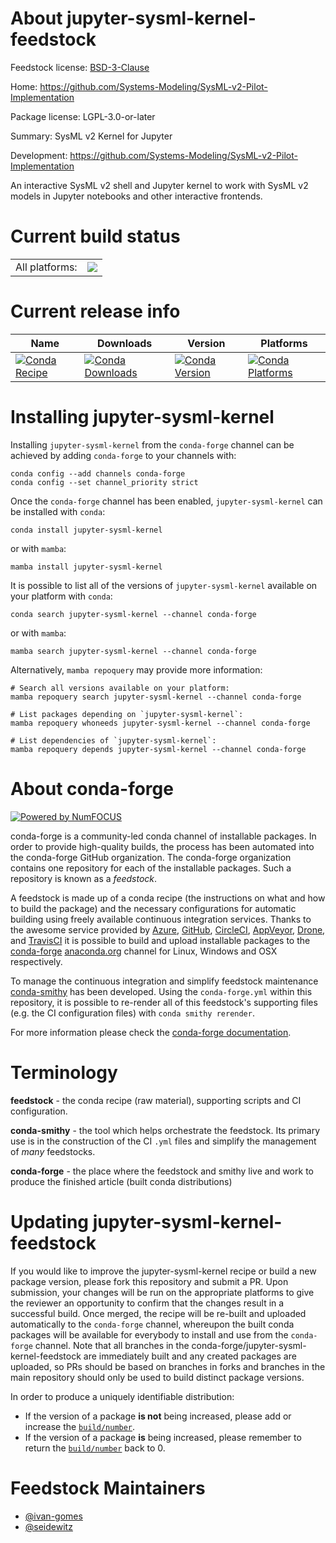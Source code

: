 About jupyter-sysml-kernel-feedstock
====================================

Feedstock license: [BSD-3-Clause](https://github.com/conda-forge/jupyter-sysml-kernel-feedstock/blob/main/LICENSE.txt)

Home: https://github.com/Systems-Modeling/SysML-v2-Pilot-Implementation

Package license: LGPL-3.0-or-later

Summary: SysML v2 Kernel for Jupyter

Development: https://github.com/Systems-Modeling/SysML-v2-Pilot-Implementation

An interactive SysML v2 shell and Jupyter kernel to work with
SysML v2 models in Jupyter notebooks and other interactive frontends.


Current build status
====================


<table><tr><td>All platforms:</td>
    <td>
      <a href="https://dev.azure.com/conda-forge/feedstock-builds/_build/latest?definitionId=13259&branchName=main">
        <img src="https://dev.azure.com/conda-forge/feedstock-builds/_apis/build/status/jupyter-sysml-kernel-feedstock?branchName=main">
      </a>
    </td>
  </tr>
</table>

Current release info
====================

| Name | Downloads | Version | Platforms |
| --- | --- | --- | --- |
| [![Conda Recipe](https://img.shields.io/badge/recipe-jupyter--sysml--kernel-green.svg)](https://anaconda.org/conda-forge/jupyter-sysml-kernel) | [![Conda Downloads](https://img.shields.io/conda/dn/conda-forge/jupyter-sysml-kernel.svg)](https://anaconda.org/conda-forge/jupyter-sysml-kernel) | [![Conda Version](https://img.shields.io/conda/vn/conda-forge/jupyter-sysml-kernel.svg)](https://anaconda.org/conda-forge/jupyter-sysml-kernel) | [![Conda Platforms](https://img.shields.io/conda/pn/conda-forge/jupyter-sysml-kernel.svg)](https://anaconda.org/conda-forge/jupyter-sysml-kernel) |

Installing jupyter-sysml-kernel
===============================

Installing `jupyter-sysml-kernel` from the `conda-forge` channel can be achieved by adding `conda-forge` to your channels with:

```
conda config --add channels conda-forge
conda config --set channel_priority strict
```

Once the `conda-forge` channel has been enabled, `jupyter-sysml-kernel` can be installed with `conda`:

```
conda install jupyter-sysml-kernel
```

or with `mamba`:

```
mamba install jupyter-sysml-kernel
```

It is possible to list all of the versions of `jupyter-sysml-kernel` available on your platform with `conda`:

```
conda search jupyter-sysml-kernel --channel conda-forge
```

or with `mamba`:

```
mamba search jupyter-sysml-kernel --channel conda-forge
```

Alternatively, `mamba repoquery` may provide more information:

```
# Search all versions available on your platform:
mamba repoquery search jupyter-sysml-kernel --channel conda-forge

# List packages depending on `jupyter-sysml-kernel`:
mamba repoquery whoneeds jupyter-sysml-kernel --channel conda-forge

# List dependencies of `jupyter-sysml-kernel`:
mamba repoquery depends jupyter-sysml-kernel --channel conda-forge
```


About conda-forge
=================

[![Powered by
NumFOCUS](https://img.shields.io/badge/powered%20by-NumFOCUS-orange.svg?style=flat&colorA=E1523D&colorB=007D8A)](https://numfocus.org)

conda-forge is a community-led conda channel of installable packages.
In order to provide high-quality builds, the process has been automated into the
conda-forge GitHub organization. The conda-forge organization contains one repository
for each of the installable packages. Such a repository is known as a *feedstock*.

A feedstock is made up of a conda recipe (the instructions on what and how to build
the package) and the necessary configurations for automatic building using freely
available continuous integration services. Thanks to the awesome service provided by
[Azure](https://azure.microsoft.com/en-us/services/devops/), [GitHub](https://github.com/),
[CircleCI](https://circleci.com/), [AppVeyor](https://www.appveyor.com/),
[Drone](https://cloud.drone.io/welcome), and [TravisCI](https://travis-ci.com/)
it is possible to build and upload installable packages to the
[conda-forge](https://anaconda.org/conda-forge) [anaconda.org](https://anaconda.org/)
channel for Linux, Windows and OSX respectively.

To manage the continuous integration and simplify feedstock maintenance
[conda-smithy](https://github.com/conda-forge/conda-smithy) has been developed.
Using the ``conda-forge.yml`` within this repository, it is possible to re-render all of
this feedstock's supporting files (e.g. the CI configuration files) with ``conda smithy rerender``.

For more information please check the [conda-forge documentation](https://conda-forge.org/docs/).

Terminology
===========

**feedstock** - the conda recipe (raw material), supporting scripts and CI configuration.

**conda-smithy** - the tool which helps orchestrate the feedstock.
                   Its primary use is in the construction of the CI ``.yml`` files
                   and simplify the management of *many* feedstocks.

**conda-forge** - the place where the feedstock and smithy live and work to
                  produce the finished article (built conda distributions)


Updating jupyter-sysml-kernel-feedstock
=======================================

If you would like to improve the jupyter-sysml-kernel recipe or build a new
package version, please fork this repository and submit a PR. Upon submission,
your changes will be run on the appropriate platforms to give the reviewer an
opportunity to confirm that the changes result in a successful build. Once
merged, the recipe will be re-built and uploaded automatically to the
`conda-forge` channel, whereupon the built conda packages will be available for
everybody to install and use from the `conda-forge` channel.
Note that all branches in the conda-forge/jupyter-sysml-kernel-feedstock are
immediately built and any created packages are uploaded, so PRs should be based
on branches in forks and branches in the main repository should only be used to
build distinct package versions.

In order to produce a uniquely identifiable distribution:
 * If the version of a package **is not** being increased, please add or increase
   the [``build/number``](https://docs.conda.io/projects/conda-build/en/latest/resources/define-metadata.html#build-number-and-string).
 * If the version of a package **is** being increased, please remember to return
   the [``build/number``](https://docs.conda.io/projects/conda-build/en/latest/resources/define-metadata.html#build-number-and-string)
   back to 0.

Feedstock Maintainers
=====================

* [@ivan-gomes](https://github.com/ivan-gomes/)
* [@seidewitz](https://github.com/seidewitz/)

